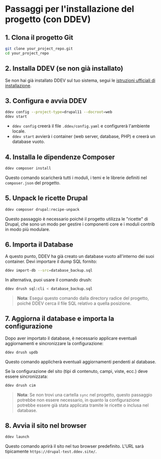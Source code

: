 # Passaggi per l'installazione del progetto (con DDEV)

## 1. Clona il progetto Git

```bash
git clone your_project_repo.git
cd your_project_repo
```

## 2. Installa DDEV (se non già installato)

Se non hai già installato DDEV sul tuo sistema, segui le [istruzioni ufficiali di installazione](https://ddev.readthedocs.io/en/stable/users/install/).

## 3. Configura e avvia DDEV

```bash
ddev config --project-type=drupal11 --docroot=web
ddev start
```

- `ddev config` creerà il file `.ddev/config.yaml` e configurerà l'ambiente locale.
- `ddev start` avvierà i container (web server, database, PHP) e creerà un database vuoto.

## 4. Installa le dipendenze Composer

```bash
ddev composer install
```

Questo comando scaricherà tutti i moduli, i temi e le librerie definiti nel `composer.json` del progetto.

## 5. Unpack le ricette Drupal

```bash
ddev composer drupal:recipe-unpack
```

Questo passaggio è necessario poiché il progetto utilizza le "ricette" di Drupal, che sono un modo per gestire i componenti core e i moduli contrib in modo più modulare.

## 6. Importa il Database

A questo punto, DDEV ha già creato un database vuoto all'interno dei suoi container. Devi importare il dump SQL fornito:

```bash
ddev import-db --src=database_backup.sql
```

In alternativa, puoi usare il comando drush:

```bash
ddev drush sql:cli < database_backup.sql
```

> **Nota**: Esegui questo comando dalla directory radice del progetto, poiché DDEV cerca il file SQL relativo a quella posizione.

## 7. Aggiorna il database e importa la configurazione

Dopo aver importato il database, è necessario applicare eventuali aggiornamenti e sincronizzare la configurazione:

```bash
ddev drush updb
```

Questo comando applicherà eventuali aggiornamenti pendenti al database.

Se la configurazione del sito (tipi di contenuto, campi, viste, ecc.) deve essere sincronizzata:

```bash
ddev drush cim
```

> **Nota**: Se non trovi una cartella `sync` nel progetto, questo passaggio potrebbe non essere necessario, in quanto la configurazione potrebbe essere già stata applicata tramite le ricette o inclusa nel database.

## 8. Avvia il sito nel browser

```bash
ddev launch
```

Questo comando aprirà il sito nel tuo browser predefinito. L'URL sarà tipicamente `https://drupal-test.ddev.site/`.

